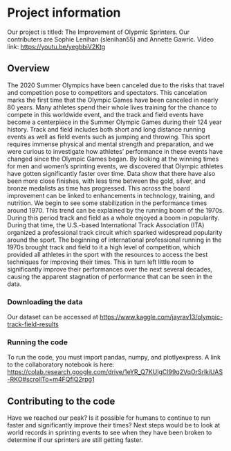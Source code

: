 # Project information

Our project is titled: The Improvement of Olypmic Sprinters. 
Our contributers are Sophie Lenihan (slenihan55) and Annette Gawric. 
Video link: https://youtu.be/yegbbiV2Ktg

## Overview

The 2020 Summer Olympics have been canceled due to the risks that travel and competition pose to competitors and spectators. This cancelation marks the first time that the Olympic Games have been canceled in nearly 80 years. Many athletes spend their whole lives training for the chance to compete in this worldwide event, and the track and field events have become a centerpiece in the Summer Olympic Games during their 124 year history. Track and field includes both short and long distance running events as well as field events such as jumping and throwing. This sport requires immense physical and mental strength and preparation, and we were curious to investigate how athletes’ performance in these events have changed since the Olympic Games began. By looking at the winning times for men and women’s sprinting events, we discovered that Olympic athletes have gotten significantly faster over time. Data show that there have also been more close finishes, with less time between the gold, silver, and bronze medalists as time has progressed. This across the board improvement can be linked to enhancements in technology, training, and nutrition. We begin to see some stabilization in the performance times around 1970. This trend can be explained by the running boom of the 1970s. During this period track and field as a whole enjoyed a boom in popularity. During that time, the U.S.-based International Track Association (ITA) organized a professional track circuit which sparked widespread popularity around the sport. The beginning of international professional running in the 1970s brought track and field to it a high level of competition, which provided all athletes in the sport with the resources to access the best techniques for improving their times. This in turn left little room to significantly improve their performances over the next several decades, causing the apparent stagnation of performance that can be seen in the data.

### Downloading the data

Our dataset can be accessed at https://www.kaggle.com/jayrav13/olympic-track-field-results

### Running the code

To run the code, you must import pandas, numpy, and plotlyexpress. A link to the collaboratory notebook is here: https://colab.research.google.com/drive/1eYR_Q7KUIgCl99q2VqOrSrlkiUAS-RKO#scrollTo=m4FQflQ2rpg1

## Contributing to the code

Have we reached our peak? Is it possible for humans to continue to run faster and significantly improve their times? Next steps would be to look at world records in sprinting events to see when they have been broken to determine if our sprinters are still getting faster. 
